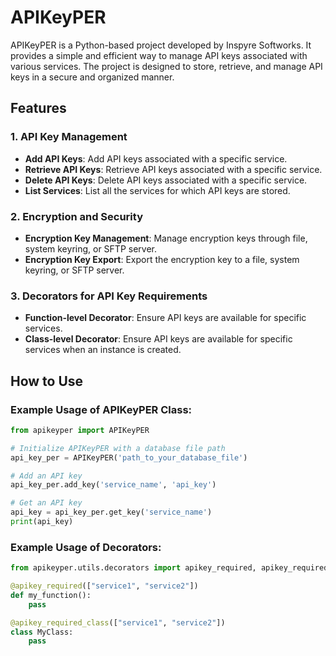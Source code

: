 # APIKeyPER

APIKeyPER is a Python-based project developed by Inspyre Softworks. It provides a simple and efficient way to manage API
keys associated with various services. The project is designed to store, retrieve, and manage API keys in a secure and
organized manner.

## Features

### 1. API Key Management

- **Add API Keys**: Add API keys associated with a specific service.
- **Retrieve API Keys**: Retrieve API keys associated with a specific service.
- **Delete API Keys**: Delete API keys associated with a specific service.
- **List Services**: List all the services for which API keys are stored.

### 2. Encryption and Security

- **Encryption Key Management**: Manage encryption keys through file, system keyring, or SFTP server.
- **Encryption Key Export**: Export the encryption key to a file, system keyring, or SFTP server.

### 3. Decorators for API Key Requirements

- **Function-level Decorator**: Ensure API keys are available for specific services.
- **Class-level Decorator**: Ensure API keys are available for specific services when an instance is created.

## How to Use

### Example Usage of APIKeyPER Class:

```python
from apikeyper import APIKeyPER

# Initialize APIKeyPER with a database file path
api_key_per = APIKeyPER('path_to_your_database_file')

# Add an API key
api_key_per.add_key('service_name', 'api_key')

# Get an API key
api_key = api_key_per.get_key('service_name')
print(api_key)
```

### Example Usage of Decorators:

```python
from apikeyper.utils.decorators import apikey_required, apikey_required_class

@apikey_required(["service1", "service2"])
def my_function():
    pass

@apikey_required_class(["service1", "service2"])
class MyClass:
    pass
```
